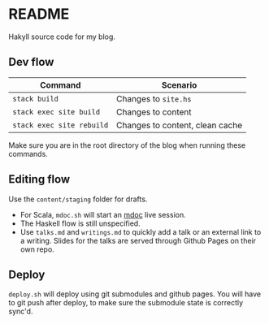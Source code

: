 # README

Hakyll source code for my blog.

## Dev flow

| Command                   | Scenario                        |
|---|---|
| `stack build`             | Changes to `site.hs`            |
| `stack exec site build`   | Changes to content              |
| `stack exec site rebuild` | Changes to content, clean cache |

Make sure you are in the root directory of the blog when running these
commands.

## Editing flow

Use the `content/staging` folder for drafts.
- For Scala, `mdoc.sh` will start an
  [mdoc](https://scalameta.org/mdoc/) live session.
- The Haskell flow is still unspecified.
- Use `talks.md` and `writings.md` to quickly add a talk or an
  external link to a writing. Slides for the talks are served through
  Github Pages on their own repo.

## Deploy
`deploy.sh` will deploy using git submodules and github pages.
You will have to git push after deploy, to make sure the submodule
state is correctly sync'd.
